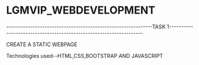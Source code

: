 # LGMVIP_WEBDEVELOPMENT
-------------------------------------------------------------TASK 1-------------------------------------------------------------------

CREATE A STATIC WEBPAGE

Technologies used--HTML,CSS,BOOTSTRAP AND JAVASCRIPT
